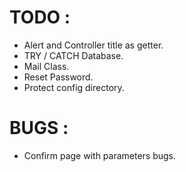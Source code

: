 # TODO :

- Alert and Controller title as getter.
- TRY / CATCH Database.
- Mail Class.
- Reset Password.
- Protect config directory.

# BUGS :

- Confirm page with parameters bugs.
